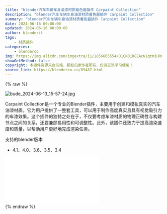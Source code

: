 ```yaml
---
title: "blender汽车车辆车身油漆材质着色器插件 Carpaint Collection"
description: "blender汽车车辆车身油漆材质着色器插件 Carpaint Collection"
summary: "blender汽车车辆车身油漆材质着色器插件 Carpaint Collection"
date: 2024-06-16 00:00:00
updated: 2024-06-16 00:00:00
author: blenderit
tags: 
    - 材质插件
categories:
    - blenderco
img: https://img.alicdn.com/imgextra/i1/1856665554/O1CN01R8EAcN1qtmiHR0JuS_!!1856665554.jpg
showGetMethod: false
copyright: 本插件资源来自网络，版权归原作者所有，仅供交流学习使用！
source_link: https://blenderco.cn/89487.html
---
```


{% raw %}
<p><img src="https://img.alicdn.com/imgextra/i1/1856665554/O1CN01R8EAcN1qtmiHR0JuS_!!1856665554.jpg" alt="bude_2024-06-13_15-57-24.jpg"></p><p>Carpaint Collection是一个专业的Blender插件，主要用于创建和模拟真实的汽车油漆材质。它为用户提供了一整套工具，可以用于制作高度真实且具有视觉吸引力的车漆效果。这个插件的独特之处在于，不仅要考虑车漆材质的物理正确性与构建节点之间的关系，还要兼顾易用性和可调整性。此外，该插件还致力于提高渲染速度和质量，以帮助用户更好地完成渲染任务。</p><p>支持的blender版本</p><ul>
<li>4.1、4.0、3.6、3.5、3.4</li>
</ul><div id="external-video-d86fbcfb99" class="external-video"><iframe frameborder="0" src="//player.bilibili.com/player.html?isOutside=true&amp;aid=1805607563&amp;bvid=BV15b421v7w9&amp;cid=1582660220&amp;p=1" allowfullscreen="true"></iframe></div>
<div style="display: none">blenderco</div>
{% endraw %}